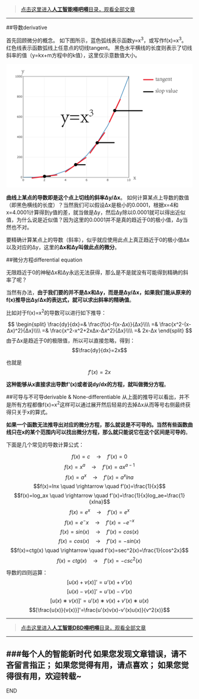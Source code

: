 >[点击这里进入**人工智能嘚吧嘚**目录，观看全部文章](https://www.jianshu.com/p/ff37dbc75edb)
---

##导数derivative

首先回顾微分的概念。
如下图所示，蓝色弧线表示函数y=x<sup>3</sup>，或写作f(x)=x<sup>3</sup>。
红色线表示函数弧线上任意点的切线tangent。
黑色水平横线的长度则表示了切线斜率的值（y=kx+m方程中的k值），这里仅示意数值大小。

![](imgs/4324074-fbbfcb15439fb28e.png?imageMogr2/auto-orient/strip%7CimageView2/2/w/1240)

**曲线上某点的导数即是这个点上切线的斜率Δy/Δx**。
如何计算某点上导数的数值（即黑色横线的长度）？当然我们可以假设Δx是极小的0.0001，根据x=4和x=4.0001计算得到y值的差，就当做是Δy，然后Δy除以0.0001就可以得出近似值，为什么说是近似值？因为这里的0.0001并不是真的趋近于0的极小值，Δy当然也不对。

要精确计算某点上的导数（斜率），似乎就应使用此点上真正趋近于0的极小值Δx以及对应的Δy，这里的**Δx和Δy叫做此点的微分**。


##微分方程differential equation

无限趋近于0的神秘Δx和Δy永远无法获得，那么是不是就没有可能得到精确的斜率了呢？

当然有办法，**由于我们要的并不是Δx和Δy，而是是Δy/Δx，如果我们能从原来的f(x)推导出Δy/Δx的表达式，就可以求出斜率的精确值**。

比如对于f(x)=x<sup>2</sup>的导数可以进行如下推导：

$$
\begin{split}
\frac{dy}{dx}=& \frac{f(x)-f(x-Δx)}{Δx}\\\\
=& \frac{x^2-(x-Δx)^2}{Δx}\\\\
=& \frac{x^2-x^2+2xΔx-Δx^2}{Δx}\\\\
=& 2x-Δx
\end{split}
$$
由于Δx是趋近于0的极限值，所以可以直接忽略，得到：
$$\frac{dy}{dx}=2x$$

也就是
$$f'(x)=2x$$

**这种能够从x直接求出导数f'(x)或者说dy/dx的方程，就叫做微分方程**。

##可导与不可导derivable & None-differentiable
从上面的推导可以看出，并不是所有方程都像f(x)=x<sup>2</sup>这样可以通过展开然后轻易的去掉Δx从而等号右侧最终获得只关于x的算式。

**如果一个函数无法推导出对应的微分方程，那么就说是不可导的。当然有些函数曲线只在x的某个范围内可以找出微分方程，那么就只能说它在这个区间是可导的**。

下面是几个常见的导数计算公式：

$$f(x)=c \quad \rightarrow \quad f’(x)=0$$
$$f(x)=x^a \quad \rightarrow \quad f’(x)=ax^{a-1}$$
$$f(x)=a^x \quad \rightarrow \quad f’(x)=a^xlna$$
$$f(x)=lnx \quad \rightarrow \quad f’(x)=\frac{1}{x}$$
$$f(x)=log_ax \quad \rightarrow \quad f’(x)=\frac{1}{x}log_ae=\frac{1}{xlna}$$
$$f(x)=e^x \quad \rightarrow \quad f’(x)=e^x$$
$$f(x)=e^-x \quad \rightarrow \quad f’(x)=-e^{-x}$$
$$f(x)=sin(x) \quad \rightarrow \quad f’(x)=cos(x)$$
$$f(x)=cos(x) \quad \rightarrow \quad f’(x)=-sin(x)$$
$$f(x)=ctg(x) \quad \rightarrow \quad f’(x)=sec^2(x)=\frac{1}{cos^2x}$$
$$f(x)=ctg(x) \quad \rightarrow \quad f’(x)=-csc^2(x)$$

导数的四则运算：
$$[u(x) + v(x)]’ = u’(x) + v’(x)$$
$$[u(x) - v(x)]’ = u’(x) - v’(x)$$
$$[u(x)∗v(x)]′=u′(x)∗v(x)+v′(x)∗u(x)$$
$$[\frac{u(x)}{v(x)}]'=\frac{u'(x)v(x)-v'(x)u(x)}{v^2(x)}$$

---
>[点击这里进入**人工智能DBD嘚吧嘚**目录，观看全部文章](https://www.jianshu.com/p/ff37dbc75edb)
---
###每个人的智能新时代
如果您发现文章错误，请不吝留言指正；
如果您觉得有用，请点喜欢；
如果您觉得很有用，欢迎转载~
---
END